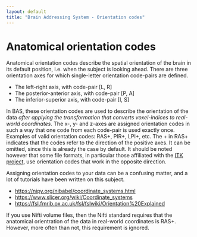 ```yaml
---
layout: default
title: "Brain Addressing System - Orientation codes"
---
```


# Anatomical orientation codes

Anatomical orientation codes describe the spatial orientation of the brain in its 
default position, i.e. when the subject is looking ahead.
There are three orientation axes for which single-letter orientation code-pairs are defined.
- The left-right axis, with code-pair [L, R]
- The posterior-anterior axis, with code-pair [P, A]
- The inferior-superior axis, with code-pair [I, S]

In BAS, these orientation codes are used to describe the orientation of the 
data *after applying the transformation that converts voxel-indices to
real-world coordinates*. The x-, y- and z-axes are assigned
orientation codes in such a way that one code from each code-pair is used exactly 
once. Examples of valid orientation codes: RAS+, PIR+, LPI+, etc.
The + in RAS+ indicates that the codes refer to the direction of the positive axes.
It can be omitted, since this is already the case by default.
It should be noted however that some file formats, in particular those affiliated 
with the <a href="https://itk.org/ITK/project/about.html">ITK project</a>, 
use orientation codes that work in the opposite direction.

Assigning orientation codes to your data can be a confusing matter, and 
a lot of tutorials have been written on this subject.
- https://nipy.org/nibabel/coordinate_systems.html
- https://www.slicer.org/wiki/Coordinate_systems
- https://fsl.fmrib.ox.ac.uk/fsl/fslwiki/Orientation%20Explained

If you use Nifti volume files, then the Nifti standard requires that the anatomical
orientration of the data in real-world coordinates is RAS+. 
However, more often than not, this requirement is ignored.
